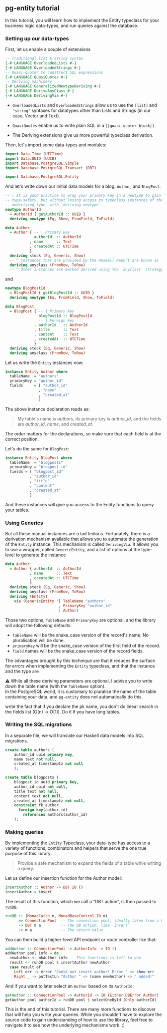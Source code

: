 ## pg-entity tutorial

In this tutorial, you will learn how to implement the Entity typeclass for your business logic data-types, and run
queries against the database.

### Setting up our data-types
First, let us enable a couple of extensions 

```haskell
-- Traditional list & string syntax
{-# LANGUAGE OverloadedLists #-}
{-# LANGUAGE OverloadedStrings #-}
-- Quasi-quoter to construct SQL expressions
{-# LANGUAGE QuasiQuotes #-}
-- Deriving machinery
{-# LANGUAGE GeneralizedNewtypeDeriving #-}
{-# LANGUAGE DeriveAnyClass #-}
{-# LANGUAGE DerivingVia #-}
```

* `OverloadedLists` and `OverloadedStrings` allow us to use the `[list]` and `"string"`
syntaxes for datatypes other than Lists and Strings (in our case, Vector and Text).

* `QuasiQuotes` enable us to write plain SQL in a `[|quasi-quoter block|]`. 

* The Deriving extensions give us more powerful typeclass derivation. 


Then, let's import some data-types and modules:

```haskell
import Data.Time (UTCTime)
import Data.UUID (UUID)
import Database.PostgreSQL.Simple
import Database.PostgreSQL.Transact (DBT)

import Database.PostgreSQL.Entity
```

And let's write down our initial data models for a blog. `Author`, and `BlogPost`.  

```haskell
-- | It is good practice to wrap your primary key in a newtype to gain more
-- type-safety, but without losing access to typeclass instances of the
-- underlying type, with `deriving newtype`.
newtype AuthorId
  = AuthorId { getAuthorId :: UUID }
  deriving newtype (Eq, Show, FromField, ToField)

data Author
  = Author { -- | Primary key
             authorId  :: AuthorId
           , name      :: Text
           , createdAt :: UTCTime
           }
  deriving stock (Eq, Generic, Show) 
  -- ^ Instances that are provided by the Haskell Report are known as `stock` classes.
  deriving anyclass (FromRow, ToRow) 
  -- ^ Other instances are marked derived using the `anyclass` strategy
```

and

```haskell
newtype BlogPostId
  = BlogPostId { getBlogPostId :: UUID }
  deriving newtype (Eq, FromField, Show, ToField)

data BlogPost
  = BlogPost { -- | Primary key
               blogPostId :: BlogPostId
               -- | Foreign key
             , authorId   :: AuthorId
             , title      :: Text
             , content    :: Text
             , createdAt  :: UTCTime
             }
  deriving stock (Eq, Generic, Show)
  deriving anyclass (FromRow, ToRow)
```

Let us write the `Entity` instances now:

```Haskell
instance Entity Author where
  tableName  = "authors"
  primaryKey = "author_id"
  fields     = [ "author_id"
               , "name"
               , "created_at"
               ]
```

The above instance declaration reads as:  
> My table's name is _authors_, its primary key is _author\_id_, and the fields are _author\_id_, _name_, and _created\_at_.

The order matters for the declarations, so make sure that each field is at the correct position.

Let's do the same for `BlogPost`:

```Haskell
instance Entity BlogPost where
  tableName  = "blogposts"
  primaryKey = "blogpost_id"
  fields = [ "blogpost_id"
           , "author_id"
           , "title"
           , "content"
           , "created_at"
           ]
```

And these instances will give you access to the Entity functions to query your tables. 

### Using Generics

But all these manual instances are a tad tedious. Fortunately, there is a derivation mechanism available that allows you
to automate the generation of the `Entity` instance. This mechanism is called `DerivingVia`.
It allows you to use a wrapper, called `GenericEntity`, and a list of options at the type-level to generate the instance


```haskell
data Author
  = Author { authorId  :: AuthorId
           , name      :: Text
           , createdAt :: UTCTime
           }
  deriving stock (Eq, Generic, Show)
  deriving anyclass (FromRow, ToRow)
  deriving (Entity)
    via (GenericEntity '[ TableName "authors"    
                        , PrimaryKey "author_id"
                        ] Author)
```

Those two options, `TableName` and `PrimaryKey` are optional, and the library will adopt the following defaults:

* `tableName` will be the snake\_case version of the record's name. No pluralisation will be done.
* `primaryKey` will be the snake\_case version of the first field of the record.
* `field` names will be the snake\_case version of the record fields.

The advantages brought by this technique are that it reduces the surface for errors when implementing the `Entity` typeclass,
and that the instance and the type are 

⚠ While all these deriving parameters are optional, I advise you to write down the table name (with the `TableName` option).  
In the PostgreSQL world, it is customary to pluralise the name of the table containing your data, and
`pg-entity` does not automatically do this.

<TODO> write the fact that if you declare the pk name, you don't do linear search in the fields list (O(n) -> O(1)).
Do it if you have long tables.

### Writing the SQL migrations

In a separate file, we will translate our Haskell data models into SQL migrations.

```sql
create table authors (
    author_id uuid primary key,
    name text not null,
    created_at timestamptz not null
    );

create table blogposts (
    blogpost_id uuid primary key,
    author_id uuid not null,
    title text not null,
    content text not null,
    created_at timestamptz not null,
    constraint fk_author
      foreign key(author_id)
        references authors(author_id)
    );
```

### Making queries

By implementing the `Entity` Typeclass, your data-type has access to a variety of functions, combinators and helpers that serve the one true purpose of
this library: 

> Provide a safe mechanism to expand the fields of a table while writing a query.

Let us define our insertion function for the Author model:

```haskell
insertAuthor :: Author -> DBT IO ()
insertAuthor = insert
```

<!-- Replace the usage of runDB by withPool -->
The result of this function, which we call a “DBT action”, is then passed to [`runDB`](https://hackage.haskell.org/package/pg-entity-0.0.1.0/docs/Database-PostgreSQL-Entity-DBT.html#v:runDB).

```haskell
runDB :: (MonadCatch m, MonadBaseControl IO m)
      => ConnectionPool  -- The connection pool, ideally taken from a ReaderT
      -> DBT m a         -- The DB action, like `insert`
      -> m a             -- The return value
```

You can then build a higher-level API endpoint or route controller like that:

```haskell
addAuthor :: ConnectionPool -> AuthorInfo -> IO ()
addAuthor pool info = do
  newAuthor <- mkAuthor info -- This functions is left to you
  result <- runDB pool $ insertAuthor newAuthor
  case result of
    Left err -> error "Could not insert author! Error " <> show err
    Right _ -> putTextLn "Author " <> (name newAuthor) <> " added!"
```

And if you want to later select an `Author` based on its `AuthorId`:

```haskell
getAuthor :: ConnectionPool -> AuthorId -> IO (Either DBError Author)
getAuthor pool authorId = runDB pool $ selectOneById (Only authorId)
```

This is the end of this tutorial. There are many more functions to discover that will help you write your queries.
While you shouldn't have to explore the source code to gain understanding of how to use the library, feel free to
navigate it to see how the underlying mechanisms work. :)
